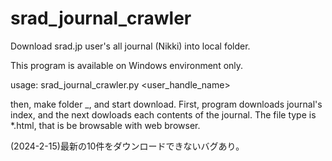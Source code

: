 # srad_journal_crawler
Download srad.jp user's all journal (Nikki) into local folder.

 This program is available on Windows environment only.

 usage: srad_journal_crawler.py <user_handle_name>

 then, make folder <id>_<handle>, and start download.
 First, program downloads journal's index, and the next dowloads each contents of the journal.
 The file type is *.html, that is be browsable with web browser.
 
 (2024-2-15)最新の10件をダウンロードできないバグあり。
 
 
